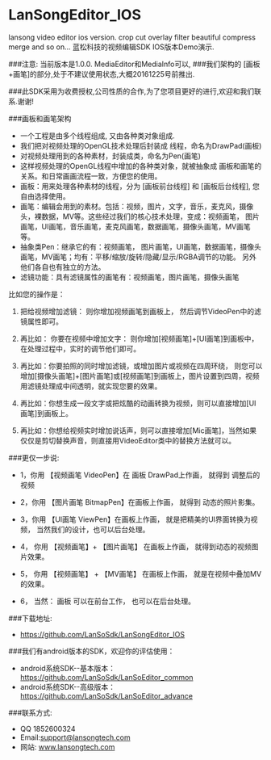 # LanSongEditor_IOS
lansong  video  editor   ios version. crop cut overlay  filter beautiful compress merge and so on...
 蓝松科技的视频编辑SDK IOS版本Demo演示.
 
###注意: 当前版本是1.0.0. MediaEditor和MediaInfo可以, 
###我们架构的 [画板+画笔]的部分,处于不建议使用状态,大概20161225号前推出.



###此SDK采用为收费授权,公司性质的合作,为了您项目更好的进行,欢迎和我们联系.谢谢!

###画板和画笔架构
*   一个工程是由多个线程组成, 又由各种类对象组成. 
*   我们把对视频处理的OpenGL技术处理后封装成 线程，命名为DrawPad(画板)
*   对视频处理用到的各种素材，封装成类，命名为Pen(画笔)
*   这样视频处理的OpenGL线程中增加的各种类对象，就被抽象成 画板和画笔的关系。和日常画画流程一致，方便您的使用。
*   画板：用来处理各种素材的线程，分为 [画板前台线程] 和 [画板后台线程], 您自由选择使用。
*   画笔：编辑会用到的素材。包括：视频，图片，文字，音乐，麦克风，摄像头，裸数据，MV等。这些经过我们的核心技术处理，变成：视频画笔， 		图片画笔，UI画笔，音乐画笔，麦克风画笔，数据画笔，摄像头画笔，MV画笔等。
*   抽象类Pen：继承它的有：视频画笔， 图片画笔，UI画笔，数据画笔，摄像头画笔，MV画笔；均有：平移/缩放/旋转/隐藏/显示/RGBA调节的功能。
		另外他们各自也有独立的方法。
*   滤镜功能：具有滤镜属性的画笔有：视频画笔，图片画笔，摄像头画笔


比如您的操作是：
1.	把给视频增加滤镜： 则你增加视频画笔到画板上， 然后调节VideoPen中的滤镜属性即可。

2.	再比如： 你要在视频中增加文字： 则你增加[视频画笔]+[UI画笔]到画板中，在处理过程中，实时的调节他们即可。

3.	再比如：你要拍照的同时增加滤镜，或增加图片或视频在四周环绕， 则您可以增加[摄像头画笔]+[图片画笔]或[视频画笔]到画板上，图片设置到四周，视频用滤镜处理成中间透明，就实现您要的效果。

4.	再比如：你想生成一段文字或把炫酷的动画转换为视频，则可以直接增加[UI画笔]到画板上。

5.	再比如：你想给视频实时增加说话声，则可以直接增加[Mic画笔]，当然如果仅仅是剪切替换声音，则直接用VideoEditor类中的替换方法就可以。

											


###更仅一步说:
*	1，你用 【视频画笔 VideoPen】在 画板 DrawPad上作画， 就得到 调整后的视频

* 2，你用  【图片画笔 BitmapPen】在画板上作画， 就得到 动态的照片影集。

*	3，你用 【UI画笔  ViewPen】在画板上作画， 就是把精美的UI界面转换为视频， 当然我们的设计，也可以后台处理。

* 4， 你用 【视频画笔】+ 【图片画笔】 在画板上作画， 就得到动态的视频图片效果。

* 5， 你用  【视频画笔】 + 【MV画笔】 在画板上作画， 就是在视频中叠加MV的效果。

* 6， 当然： 画板 可以在前台工作， 也可以在后台处理。



###下载地址: 
*  https://github.com/LanSoSdk/LanSongEditor_IOS

###我们有android版本的SDK，欢迎你的评估使用：
*	android系统SDK--基本版本：https://github.com/LanSoSdk/LanSoEditor_common
*	android系统SDK--高级版本：https://github.com/LanSoSdk/LanSoEditor_advance

###联系方式:
*   QQ 1852600324 
*   Email:support@lansongtech.com
*   网站: www.lansongtech.com
